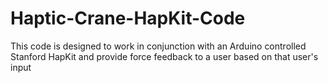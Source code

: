 # Haptic-Crane-HapKit-Code
This code is designed to work in conjunction with an Arduino controlled Stanford HapKit and provide force feedback to a user based on that user's input
